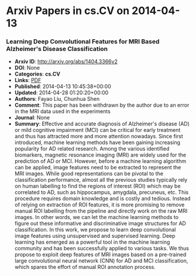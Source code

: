 # Arxiv Papers in cs.CV on 2014-04-13
### Learning Deep Convolutional Features for MRI Based Alzheimer's Disease Classification
- **Arxiv ID**: http://arxiv.org/abs/1404.3366v2
- **DOI**: None
- **Categories**: **cs.CV**
- **Links**: [PDF](http://arxiv.org/pdf/1404.3366v2)
- **Published**: 2014-04-13 10:45:38+00:00
- **Updated**: 2014-04-28 01:20:20+00:00
- **Authors**: Fayao Liu, Chunhua Shen
- **Comment**: This paper has been withdrawn by the author due to an error in the
  MRI data used in the experiments
- **Journal**: None
- **Summary**: Effective and accurate diagnosis of Alzheimer's disease (AD) or mild cognitive impairment (MCI) can be critical for early treatment and thus has attracted more and more attention nowadays. Since first introduced, machine learning methods have been gaining increasing popularity for AD related research. Among the various identified biomarkers, magnetic resonance imaging (MRI) are widely used for the prediction of AD or MCI. However, before a machine learning algorithm can be applied, image features need to be extracted to represent the MRI images. While good representations can be pivotal to the classification performance, almost all the previous studies typically rely on human labelling to find the regions of interest (ROI) which may be correlated to AD, such as hippocampus, amygdala, precuneus, etc. This procedure requires domain knowledge and is costly and tedious.   Instead of relying on extraction of ROI features, it is more promising to remove manual ROI labelling from the pipeline and directly work on the raw MRI images. In other words, we can let the machine learning methods to figure out these informative and discriminative image structures for AD classification. In this work, we propose to learn deep convolutional image features using unsupervised and supervised learning. Deep learning has emerged as a powerful tool in the machine learning community and has been successfully applied to various tasks. We thus propose to exploit deep features of MRI images based on a pre-trained large convolutional neural network (CNN) for AD and MCI classification, which spares the effort of manual ROI annotation process.



